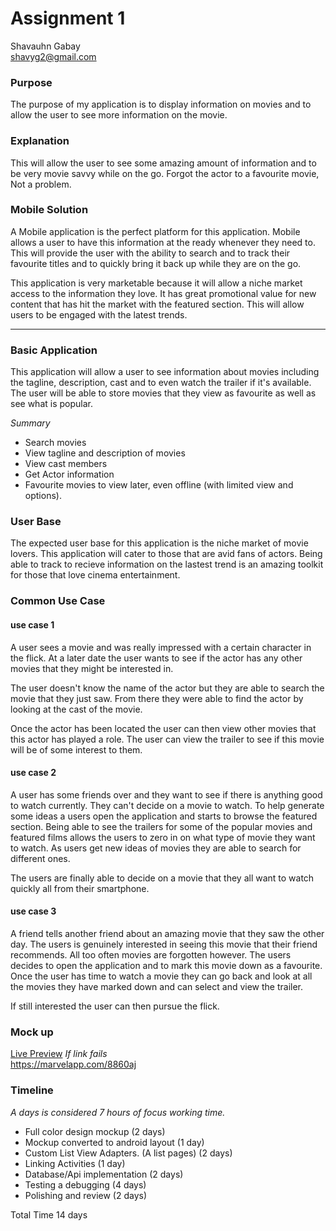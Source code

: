 # Assignment 1

Shavauhn Gabay  
shavyg2@gmail.com
<div style="page-break-after: always;"></div>

### Purpose
The purpose of my application is to display information on movies and to allow the user to see more information on the movie.

### Explanation
This will allow the user to see some amazing amount of information and to be very movie savvy while on the go.
Forgot the actor to a favourite movie, Not a problem.


### Mobile Solution
A Mobile application is the perfect platform for this application. Mobile allows a user to have this information at the ready whenever they need to. This will provide the user with the ability to search and to track their favourite titles and to quickly bring it back up while they are on the go.  

This application is very marketable because it will allow a niche market access to the information they love. It has great promotional value for new content that has hit the market with the featured section. This will allow users to be engaged with the latest trends.

----


### Basic Application
This application will allow a user to see information about movies including the tagline, description, cast and to even watch the trailer if it's available. The user will be able to store movies that they view as favourite as well as see what is popular.

*Summary*
- Search movies
- View tagline and description of movies
- View cast members
- Get Actor information
- Favourite movies to view later, even offline (with limited view and options).


### User Base

The expected user base for this application is the niche market of movie lovers. This application will cater to those that are avid fans of actors. Being able to track to recieve information on the lastest trend is an amazing toolkit for those that love cinema entertainment.

### Common Use Case
#### use case 1
A user sees a movie and was really impressed with a certain character in the flick. At a later date the user wants to see if the actor has any other movies that they might be interested in.  

The user doesn't know the name of the actor but they are able to search the movie that they just saw. From there they were able to find the actor by looking at the cast of the movie.  

Once the actor has been located the user can then view other movies that this actor has played a role. The user can view the trailer to see if this movie will be of some interest to them.

#### use case 2
A user has some friends over and they want to see if there is anything good to watch currently. They can't decide on a movie to watch. To help generate some ideas a users open the application and starts to browse the featured section. Being able to see the trailers for some of the popular movies and featured films allows the users to zero in on what type of movie they want to watch. As users get new ideas of movies they are able to search for different ones.  

The users are finally able to decide on a movie that they all want to watch quickly all from their smartphone.

#### use case 3
A friend tells another friend about an amazing movie that they saw the other day. The users is genuinely interested in seeing this movie that their friend recommends. All too often movies are forgotten however. The users decides to open the application and to mark this movie down as a favourite. Once the user has time to watch a movie they can go back and look at all the movies they have marked down and can select and view the trailer.  

If still interested the user can then pursue the flick.


### Mock up
[Live Preview](https://marvelapp.com/8860aj)
*If link fails*  
https://marvelapp.com/8860aj


### Timeline
*A days is considered 7 hours of focus working time.*

- Full color design mockup (2 days)
- Mockup converted to android layout (1 day)
- Custom List View Adapters. (A list pages) (2 days)
- Linking Activities (1 day)
- Database/Api implementation (2 days)
- Testing a debugging (4 days)
- Polishing and review (2 days)

Total Time 14 days
